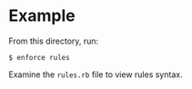 Example
==================================================

From this directory, run:

    $ enforce rules

Examine the `rules.rb` file to view rules syntax.
